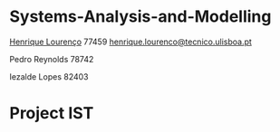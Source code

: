 # Systems-Analysis-and-Modelling

[Henrique Lourenço](https://github.com/henrique93) 77459 henrique.lourenco@tecnico.ulisboa.pt

Pedro Reynolds 78742

Iezalde Lopes 82403

# Project IST 

